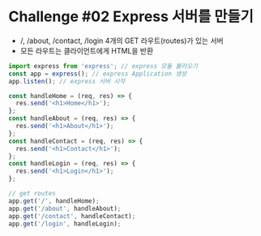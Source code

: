 # Challenge #02 Express 서버를 만들기

- /, /about, /contact, /login 4개의 GET 라우트(routes)가 있는 서버
- 모든 라우트는 클라이언트에게 HTML을 반환

```js
import express from 'express'; // express 모듈 불러오기
const app = express(); // express Application 생성
app.listen(); // express 서버 시작

const handleHome = (req, res) => {
  res.send('<h1>Home</h1>');
};
const handleAbout = (req, res) => {
  res.send('<h1>About</h1>');
};
const handleContact = (req, res) => {
  res.send('<h1>Contact</h1>');
};
const handleLogin = (req, res) => {
  res.send('<h1>Login</h1>');
};

// get routes
app.get('/', handleHome);
app.get('/about', handleAbout);
app.get('/contact', handleContact);
app.get('/login', handleLogin);
```
